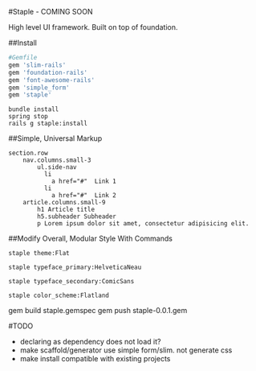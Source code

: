 #Staple - COMING SOON

High level UI framework. Built on top of foundation.

##Install
```ruby
#Gemfile
gem 'slim-rails'
gem 'foundation-rails'
gem 'font-awesome-rails'
gem 'simple_form'
gem 'staple'
```

```command
bundle install
spring stop
rails g staple:install
```

##Simple, Universal Markup
```slim
section.row
	nav.columns.small-3
		ul.side-nav
		  li
		    a href="#"  Link 1
		  li
		    a href="#"  Link 2
	article.columns.small-9
		h1 Article title
		h5.subheader Subheader
		p Lorem ipsum dolor sit amet, consectetur adipisicing elit.
```

##Modify Overall, Modular Style With Commands
```console
staple theme:Flat
```

```console
staple typeface_primary:HelveticaNeau
```

```console
staple typeface_secondary:ComicSans
```

```console
staple color_scheme:Flatland
```

gem build staple.gemspec
gem push staple-0.0.1.gem

#TODO

* declaring as dependency does not load it?
* make scaffold/generator use simple form/slim. not generate css
* make install compatible with existing projects